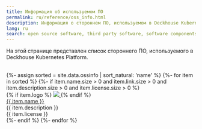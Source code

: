 ```yaml
---
title: Информация об используемом ПО
permalink: ru/reference/oss_info.html
description: Информация о стороннем ПО, используемом в Deckhouse Kubernetes Platform. 
lang: ru
search: open source software, third party software, software components, OSS information, used software, стороннее ПО, используемое ПО
---
```


<p>На этой странице представлен список стороннего ПО, используемого в Deckhouse Kubernetes Platform.</p><br />

<div markdown="0">
    <div class="oss">
        {%- assign sorted = site.data.ossinfo | sort_natural: 'name' %}
        {%- for item in sorted %}
          {%- if item.name.size > 0 and item.link.size > 0 and item.description.size > 0 and item.license.size > 0 %}
            <div class="oss__item">
                <div class="oss__item-logo">
                    {% if item.logo %}
                        <a href="{{ item.link }}" target="_blank">
                            <img src="{{ item.logo }}" class="oss__item-logo" />
                        </a>
                    {% endif %}
                </div>
                <a href="{{ item.link }}" target="_blank" class="oss__item-title">
                    {{ item.name }}
                </a>
                <div class="oss__item-description">
                    {{ item.description }}
                </div>
                <div class="oss__item-license">
                    {{ item.license }}
                </div>
            </div>
          {%- endif %}  
        {%- endfor %}
    </div>
</div>
